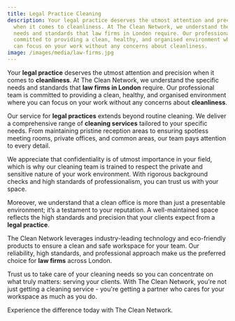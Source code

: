 ```yaml
---
title: Legal Practice Cleaning
description: Your legal practice deserves the utmost attention and precision
  when it comes to cleanliness. At The Clean Network, we understand the specific
  needs and standards that law firms in London require. Our professional team is
  committed to providing a clean, healthy, and organised environment where you
  can focus on your work without any concerns about cleanliness.
image: /images/media/law-firms.jpg
---
```

Your <strong>legal practice</strong> deserves the utmost attention and precision when it comes to <strong>cleanliness</strong>. At The Clean Network, we understand the specific needs and standards that <strong>law firms in London</strong> require. Our professional team is committed to providing a clean, healthy, and organised environment where you can focus on your work without any concerns about <strong>cleanliness</strong>.

Our service for <strong>legal practices</strong> extends beyond routine cleaning. We deliver a comprehensive range of <strong>cleaning services</strong> tailored to your specific needs. From maintaining pristine reception areas to ensuring spotless meeting rooms, private offices, and common areas, our team pays attention to every detail.

We appreciate that confidentiality is of utmost importance in your field, which is why our cleaning team is trained to respect the private and sensitive nature of your work environment. With rigorous background checks and high standards of professionalism, you can trust us with your space.

Moreover, we understand that a clean office is more than just a presentable environment; it’s a testament to your reputation. A well-maintained space reflects the high standards and precision that your clients expect from a <strong>legal practice</strong>.

The Clean Network leverages industry-leading technology and eco-friendly products to ensure a clean and safe workspace for your team. Our reliability, high standards, and professional approach make us the preferred choice for <strong>law firms</strong> across London.

Trust us to take care of your cleaning needs so you can concentrate on what truly matters: serving your clients. With The Clean Network, you're not just getting a cleaning service - you're getting a partner who cares for your workspace as much as you do.

Experience the difference today with The Clean Network.